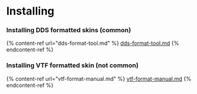 # Installing

### Installing DDS formatted skins (common)

{% content-ref url="dds-format-tool.md" %}
[dds-format-tool.md](dds-format-tool.md)
{% endcontent-ref %}

### Installing VTF formatted skin (not common)

{% content-ref url="vtf-format-manual.md" %}
[vtf-format-manual.md](vtf-format-manual.md)
{% endcontent-ref %}
